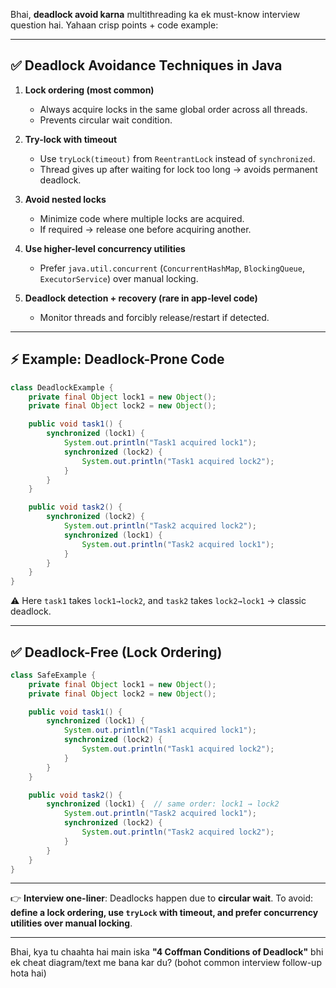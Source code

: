 Bhai, **deadlock avoid karna** multithreading ka ek must-know interview question hai. Yahaan crisp points + code example:

---

## ✅ Deadlock Avoidance Techniques in Java

1. **Lock ordering (most common)**

   * Always acquire locks in the same global order across all threads.
   * Prevents circular wait condition.

2. **Try-lock with timeout**

   * Use `tryLock(timeout)` from `ReentrantLock` instead of `synchronized`.
   * Thread gives up after waiting for lock too long → avoids permanent deadlock.

3. **Avoid nested locks**

   * Minimize code where multiple locks are acquired.
   * If required → release one before acquiring another.

4. **Use higher-level concurrency utilities**

   * Prefer `java.util.concurrent` (`ConcurrentHashMap`, `BlockingQueue`, `ExecutorService`) over manual locking.

5. **Deadlock detection + recovery (rare in app-level code)**

   * Monitor threads and forcibly release/restart if detected.

---

## ⚡ Example: Deadlock-Prone Code

```java
class DeadlockExample {
    private final Object lock1 = new Object();
    private final Object lock2 = new Object();

    public void task1() {
        synchronized (lock1) {
            System.out.println("Task1 acquired lock1");
            synchronized (lock2) {
                System.out.println("Task1 acquired lock2");
            }
        }
    }

    public void task2() {
        synchronized (lock2) {
            System.out.println("Task2 acquired lock2");
            synchronized (lock1) {
                System.out.println("Task2 acquired lock1");
            }
        }
    }
}
```

⚠️ Here `task1` takes `lock1→lock2`, and `task2` takes `lock2→lock1` → classic deadlock.

---

## ✅ Deadlock-Free (Lock Ordering)

```java
class SafeExample {
    private final Object lock1 = new Object();
    private final Object lock2 = new Object();

    public void task1() {
        synchronized (lock1) {
            System.out.println("Task1 acquired lock1");
            synchronized (lock2) {
                System.out.println("Task1 acquired lock2");
            }
        }
    }

    public void task2() {
        synchronized (lock1) {  // same order: lock1 → lock2
            System.out.println("Task2 acquired lock1");
            synchronized (lock2) {
                System.out.println("Task2 acquired lock2");
            }
        }
    }
}
```

---

👉 **Interview one-liner**:
Deadlocks happen due to **circular wait**. To avoid: **define a lock ordering, use `tryLock` with timeout, and prefer concurrency utilities over manual locking**.

---

Bhai, kya tu chaahta hai main iska **"4 Coffman Conditions of Deadlock"** bhi ek cheat diagram/text me bana kar du? (bohot common interview follow-up hota hai)

